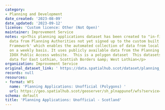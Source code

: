 ```yaml
---
category:
- Planning and Development
date_created: '2023-08-09'
date_updated: '2023-09-12'
license: 'Custom licence: Other (Not Open)'
maintainer: Improvement Service
notes: <p>This planning applications dataset has been created to "in-fill" the missing
  data from Planning Authorities not yet signed up to the custom built 'Cloud Connector
  Framework' which enables the automated collection of data from local data systems
  on a weekly basis. It uses publicly available data from the Planning Authorities
  IDOX Public Access website.  This is a polygon dataset  This datasets ONLY contains
  data for East Lothian, Scottish Borders &amp; West Lothian</p>
organization: Improvement Service
original_dataset_link: ' https://data.spatialhub.scot/dataset/planning_applications_unofficial-is'
records: null
resources:
- format: WFS
  name: 'Planning Applications: Unofficial (Polygons) '
  url: https://geo.spatialhub.scot/geoserver/sh_plnappunof/wfs?service=wfs&typeName=sh_plnappunof:pub_plnappunofpol
schema: default
title: 'Planning Applications: Unofficial - Scotland'
---
```

